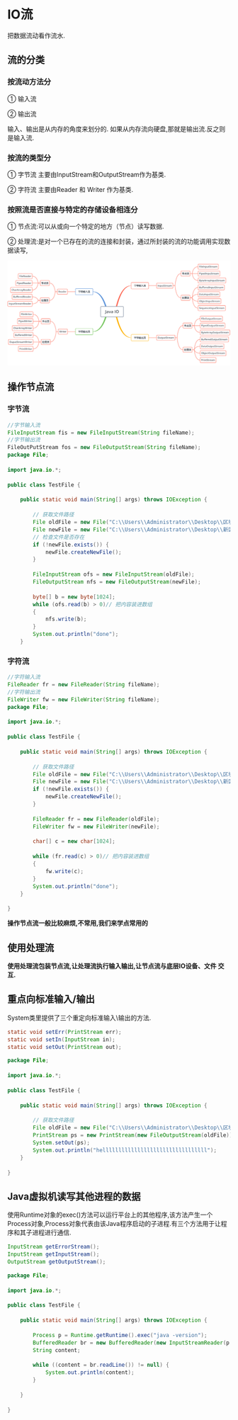 # IO流

把数据流动看作流水.

## 流的分类

### 按流动方法分

① 输入流

② 输出流

输入、输出是从内存的角度来划分的. 如果从内存流向硬盘,那就是输出流.反之则是输入流.

### 按流的类型分

① 字节流 主要由InputStream和OutputStream作为基类.

② 字符流 主要由Reader 和 Writer 作为基类.

### 按照流是否直接与特定的存储设备相连分

① 节点流:可以从或向一个特定的地方（节点）读写数据.

② 处理流:是对一个已存在的流的连接和封装，通过所封装的流的功能调用实现数据读写,

![](https://github.com/HuangYiCheng1997/create-picture-url/blob/master/java/CrazyJava/Java%20IO.png?raw=true)



## **操作节点流**

### **字节流**

```java
//字节输入流
FileInputStream fis = new FileInputStream(String fileName);
//字节输出流
FileOutPutStream fos = new FileOutputStream(String fileName);
package File;

import java.io.*;

public class TestFile {

	public static void main(String[] args) throws IOException {

		// 获取文件路径
		File oldFile = new File("C:\\Users\\Administrator\\Desktop\\区块链.txt");
		File newFile = new File("C:\\Users\\Administrator\\Desktop\\新区块链.txt");
        // 检查文件是否存在
		if (!newFile.exists()) {
			newFile.createNewFile();
		}

		FileInputStream ofs = new FileInputStream(oldFile);
		FileOutputStream nfs = new FileOutputStream(newFile);

		byte[] b = new byte[1024];
		while (ofs.read(b) > 0)// 把内容装进数组
		{	
			nfs.write(b);
		}
		System.out.println("done");
	}

```

### **字符流**

```java
//字符输入流
FileReader fr = new FileReader(String fileName);
//字符输出流
FileWriter fw = new FileWriter(String fileName);
package File;

import java.io.*;

public class TestFile {

	public static void main(String[] args) throws IOException {

		// 获取文件路径
		File oldFile = new File("C:\\Users\\Administrator\\Desktop\\区块链.txt");
		File newFile = new File("C:\\Users\\Administrator\\Desktop\\新区块链.txt");
		if (!newFile.exists()) {
			newFile.createNewFile();
		}

		FileReader fr = new FileReader(oldFile);
		FileWriter fw = new FileWriter(newFile);

		char[] c = new char[1024];

		while (fr.read(c) > 0)// 把内容装进数组
		{
			fw.write(c);
		}
		System.out.println("done");
	}

}
```

**操作节点流一般比较麻烦,不常用,我们来学点常用的**

## **使用处理流**

**使用处理流包装节点流,让处理流执行输入输出,让节点流与底层IO设备、文件 交互.**



## 重点向标准输入/输出

System类里提供了三个重定向标准输入\输出的方法.

```java
static void setErr(PrintStream err);
static void setIn(InputStream in);
static void setOut(PrintStream out);
```

```java
package File;

import java.io.*;

public class TestFile {

	public static void main(String[] args) throws IOException {

		// 获取文件路径
		File oldFile = new File("C:\\Users\\Administrator\\Desktop\\区块链.txt");
		PrintStream ps = new PrintStream(new FileOutputStream(oldFile));
		System.setOut(ps);
		System.out.println("helllllllllllllllllllllllllllllllll");
	}

}
```

## Java虚拟机读写其他进程的数据

使用Runtime对象的exec()方法可以运行平台上的其他程序,该方法产生一个Process对象,Process对象代表由该Java程序启动的子进程.有三个方法用于让程序和其子进程进行通信.

```java
InputStream getErrorStream();
InputStream getInputStream();
OutputStream getOutputStream();
```

```java
package File;

import java.io.*;

public class TestFile {

	public static void main(String[] args) throws IOException {

		Process p = Runtime.getRuntime().exec("java -version");
		BufferedReader br = new BufferedReader(new InputStreamReader(p.getErrorStream()));
		String content;

		while ((content = br.readLine()) != null) {
			System.out.println(content);
		}

	}

}
```

